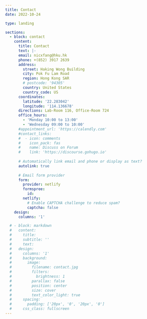```yaml
---
title: Contact
date: 2022-10-24

type: landing

sections:
  - block: contact
    content:
      title: Contact
      text: |-
      email: nicxfang@hku.hk
      phone: +(852) 3917 2639
      address:
        street: Haking Wong Building
        city: Pok Fu Lam Road
        region: Hong Kong SAR
        # postcode: '94305'
        country: United States
        country_code: US
      coordinates:
        latitude: '22.283042'
        longitude: '114.136678'
      directions: Lab-Room 116, Office-Room 724
      office_hours:
        - 'Monday 10:00 to 13:00'
        - 'Wednesday 09:00 to 10:00'
      #appointment_url: 'https://calendly.com'
      #contact_links:
      #  - icon: comments
      #    icon_pack: fas
      #    name: Discuss on Forum
      #    link: 'https://discourse.gohugo.io'
    
      # Automatically link email and phone or display as text?
      autolink: true
    
      # Email form provider
      form:
        provider: netlify
        formspree:
          id:
        netlify:
          # Enable CAPTCHA challenge to reduce spam?
          captcha: false
    design:
      columns: '1'

  # - block: markdown
  #   content:
  #     title:
  #     subtitle: ''
  #     text:
  #   design:
  #     columns: '1'
  #     background:
  #       image: 
  #         filename: contact.jpg
  #         filters:
  #           brightness: 1
  #         parallax: false
  #         position: center
  #         size: cover
  #         text_color_light: true
  #     spacing:
  #       padding: ['20px', '0', '20px', '0']
  #     css_class: fullscreen
---
```

